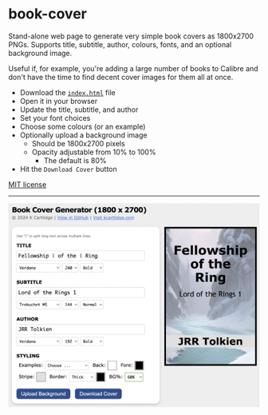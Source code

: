 # book-cover

Stand-alone web page to generate very simple book covers as 1800x2700 PNGs. Supports title, subtitle, author, colours, fonts, and an optional background image.

Useful if, for example, you're adding a large number of books to Calibre and don't have the time to find decent cover images for them all at once.

- Download the [`index.html`](./index.html) file
- Open it in your browser
- Update the title, subtitle, and author
- Set your font choices
- Choose some colours (or an example)
- Optionally upload a background image
    - Should be 1800x2700 pixels
    - Opacity adjustable from 10% to 100%
      - The default is 80%
- Hit the `Download Cover` button

[MIT license](./LICENSE)

---

![The web page in action](./ui.png)
